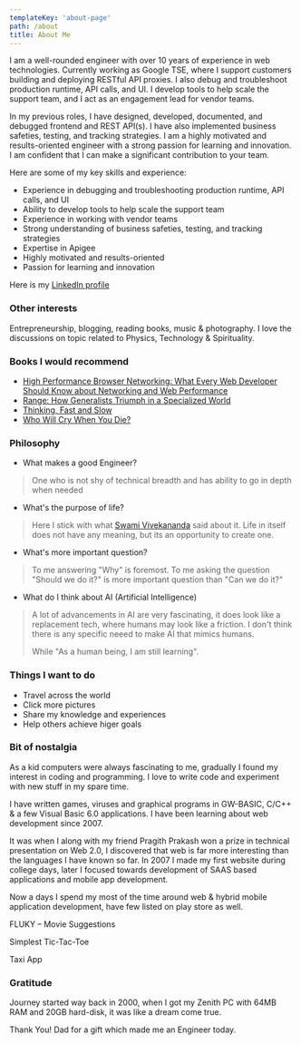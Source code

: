 ```yaml
---
templateKey: 'about-page'
path: /about
title: About Me
---
```


I am a well-rounded engineer with over 10 years of experience in web technologies. Currently working as Google TSE, where I support customers building and deploying RESTful API proxies. I also debug and troubleshoot production runtime, API calls, and UI. I develop tools to help scale the support team, and I act as an engagement lead for vendor teams.

In my previous roles, I have designed, developed, documented, and debugged frontend and REST API(s). I have also implemented business safeties, testing, and tracking strategies. I am a highly motivated and results-oriented engineer with a strong passion for learning and innovation. I am confident that I can make a significant contribution to your team.

Here are some of my key skills and experience:

- Experience in debugging and troubleshooting production runtime, API calls, and UI
- Ability to develop tools to help scale the support team
- Experience in working with vendor teams
- Strong understanding of business safeties, testing, and tracking strategies
- Expertise in Apigee
- Highly motivated and results-oriented
- Passion for learning and innovation

Here is my [LinkedIn profile](https://www.linkedin.com/in/vikram-singh-623a51101/)
### Other interests
Entrepreneurship, blogging, reading books, music & photography. I love the discussions on topic related to Physics, Technology & Spirituality.

### Books I would recommend
- [High Performance Browser Networking: What Every Web Developer Should Know about Networking and Web Performance](https://www.goodreads.com/book/show/35237260-high-performance-browser-networking)
- [Range: How Generalists Triumph in a Specialized World](https://www.goodreads.com/book/show/43984397-range)
- [Thinking, Fast and Slow](https://www.goodreads.com/book/show/11468377-thinking-fast-and-slow)
- [Who Will Cry When You Die?](https://www.goodreads.com/book/show/28452921-who-will-cry-when-you-die)

### Philosophy
 - What makes a good Engineer?
>One who is not shy of technical breadth and has ability to go in depth when needed
 - What's the purpose of life?
>Here I stick with what [Swami Vivekananda](https://en.wikipedia.org/wiki/Swami_Vivekananda) said about it. Life in itself does not have any meaning, but its an opportunity to create one.
 - What's more important question?
>To me answering "Why" is foremost. To me asking the question "Should we do it?" is more important question than "Can we do it?"
 - What do I think about AI (Artificial Intelligence)
>A lot of advancements in AI are very fascinating, it does look like a replacement tech, where humans may look like a friction. I don't think there is any specific neeed to make AI that mimics humans. 
>
>While
>"As a human being, I am still learning". 


### Things I want to do
- Travel across the world
- Click more pictures
- Share my knowledge and experiences
- Help others achieve higer goals

### Bit of nostalgia
As a kid computers were always fascinating to me, gradually I found my interest in coding and programming. I love to write code and experiment with new stuff in my spare time.

I have written games, viruses and graphical programs in GW-BASIC, C/C++ & a few Visual Basic 6.0 applications. I have been learning about web development since 2007.

It was when I along with my friend Pragith Prakash won a prize in technical presentation on Web 2.0, I discovered that web is far more interesting than the languages I have known so far. In 2007 I made my first website during college days, later I focused towards development of SAAS based applications and mobile app development.

Now a days I spend my most of the time around web & hybrid mobile application development, have few listed on play store as well.

FLUKY – Movie Suggestions

Simplest Tic-Tac-Toe

Taxi App


### Gratitude
Journey started way back in 2000, when I got my Zenith PC with 64MB RAM and 20GB hard-disk, it was like a dream come true.

Thank You! Dad for a gift which made me an Engineer today.